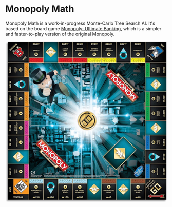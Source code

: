 # Monopoly Math

Monopoly Math is a work-in-progress Monte-Carlo Tree Search AI. It's based on the board game [Monopoly: Ultimate Banking](https://www.ultraboardgames.com/monopoly/ultimate-banking-game-rules.php), which is a simpler and faster-to-play version of the original Monopoly.

![Monopoly: Ultimate Banking board](monopoly-board.jpg)
